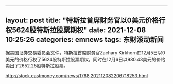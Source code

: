 
---
layout: post
title: "特斯拉首席财务官以0美元价格行权5624股特斯拉股票期权"
date: 2021-12-08 10:25:26
categories: emnews
tags: 东财滚动新闻
---

据美国证券交易委员会文件，特斯拉首席财务官Zachary Kirkhorn在12月5日以0美元的价格行权了5624股特斯拉股票期权，同时在12月6日以980.43美元的价格卖出了2652.25股特斯拉股票。

<http://stock.eastmoney.com/news/1768,202112082206718253.html>